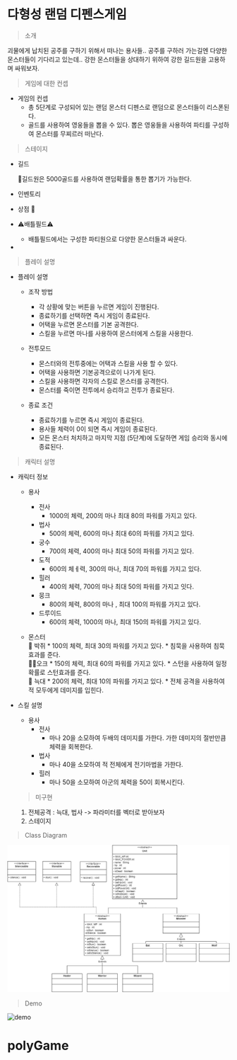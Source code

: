 # 다형성 랜덤 디펜스게임
> 소개
> 
  괴물에게 납치된 공주를 구하기 위해서 떠나는 용사들.. 공주를 구하러 가는길엔 다양한 몬스터들이 기다리고 있는데.. 강한 몬스터들을 상대하기 위하여 강한 길드원을 고용하며 싸워보자.


> 게임에 대한 컨셉 
* 게임의 컨셉
  * 총 5단계로 구성되어 있는 랜덤 몬스터 디펜스로 랜덤으로 몬스터들이 리스폰된다.
  * 골드를 사용하여 영웅들을 뽑을 수 있다. 뽑은 영웅들을 사용하여 파티를 구성하여 몬스터를 무찌르러 떠난다.


> 스테이지

* 길드
  
   :game_die:길드원은 5000골드를 사용하여 랜덤확률을 통한 뽑기가 가능한다.<br>
   
  

* 인벤토리

* 상점 :money_with_wings:

* :warning:배틀필드:warning:
  * 배틀필드에서는 구성한 파티원으로 다양한 몬스터들과 싸운다.

* 
 

> 플레이 설명

* 플레이 설명
  * 조작 방법
    * 각 상황에 맞는 버튼을 누르면 게임이 진행된다.
    * 종료하기를 선택하면 즉시 게임이 종료된다.
    * 어택을 누르면 몬스터를 기본 공격한다.
    * 스킬을 누르면 마나를 사용하여 몬스터에게 스킬을 사용한다.

  * 전투모드
    * 몬스터와의 전투중에는 어택과 스킬을 사용 할 수 있다.
    * 어택을 사용하면 기본공격으로이 나가게 된다.
    * 스킬을 사용하면 각자의 스킬로 몬스터를 공격한다.
    * 몬스터를 죽이면 전투에서 승리하고 전투가 종료된다.

  * 종료 조건
    * 종료하기를 누르면 즉시 게임이 종료된다.
    * 용사들 체력이 0이 되면 즉시 게임이 종료된다.
    * 모든 몬스터 처치하고 마지막 지점 (5단계)에 도달하면 게임 승리와 동시에 종료된다.

> 캐릭터 설명
* 캐릭터 정보
  * 용사
      * 전사
          * 1000의 체력, 200의 마나 최대 80의 파워를 가지고 있다.
      * 법사
          * 500의 체력, 600의 마나 최대 60의 파워를 가지고 있다.
      * 궁수
          * 700의 체력,  400의 마나 최대 50의 파워를 가지고 있다.
      * 도적
          * 600의 체ㅔ력, 300의 마나, 최대 70의 파워를 가지고 있다.
      * 힐러
          * 400의 체력, 700의 마나 최대 50의 파워를 가지고 잇다.
      * 뭉크
          * 800의 체력, 800의 마나 , 최대 100의 파워를 가지고 있다. 
      * 드루이드
          * 600의 체력, 1000의 마나, 최대 150의 파워를 가지고 있다. 






  * 몬스터
    <br> 🦇 박쥐
        * 100의 체력, 최대 30의 파워를 가지고 있다.
        * 침묵을 사용하여 침묵효과를 준다.
     <br> 🧟‍♂️오크
        * 150의 체력, 최대 60의 파워를 가지고 있다.
        * 스턴을 사용하여 일정확률로 스턴효과를 준다.
     <br>:wolf: 늑대
        * 200의 체력, 최대 10의 파워를 가지고 있다.
        * 전체 공격을 사용하여 적 모두에게 데미지를 입힌다.

* 스킬 설명
    * 용사
      * 전사
          * 마나 20을 소모하여 두배의 데미지를 가한다. 가한 데미지의 절반만큼 체력을 회복한다.
      * 법사
          * 마나 40을 소모하여 적 전체에게 전기마법을 가한다.
      * 힐러
          * 마나 50을 소모하여 아군의 체력을 50이 회복시킨다.


  
  >미구현
    1) 전체공격 : 늑대, 법사 -> 파라미터를 벡터로 받아보자
    2) 스테이지
    

> Class Diagram

![diagram](polyGame/image/polyGame.jpg)

> Demo


![demo](zombie/image/zombieGameDemo.gif)
# polyGame
